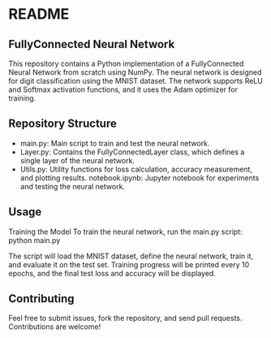 # README
## FullyConnected Neural Network
This repository contains a Python implementation of a FullyConnected Neural Network from scratch using NumPy. The neural network is designed for digit classification using the MNIST dataset. The network supports ReLU and Softmax activation functions, and it uses the Adam optimizer for training.

## Repository Structure
- main.py: Main script to train and test the neural network.
- Layer.py: Contains the FullyConnectedLayer class, which defines a single layer of the neural network.
- Utils.py: Utility functions for loss calculation, accuracy measurement, and plotting results.
notebook.ipynb: Jupyter notebook for experiments and testing the neural network.

## Usage
Training the Model
To train the neural network, run the main.py script:
python main.py

The script will load the MNIST dataset, define the neural network, train it, and evaluate it on the test set. Training progress will be printed every 10 epochs, and the final test loss and accuracy will be displayed.

## Contributing
Feel free to submit issues, fork the repository, and send pull requests. Contributions are welcome!
